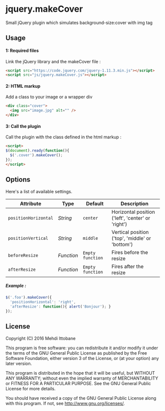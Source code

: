 # jquery.makeCover

Small jQuery plugin which simulates background-size:cover with img tag

## Usage

#### 1: Required files
Link the jQuery library and the makeCover file :
```html
<script src="https://code.jquery.com/jquery-1.11.3.min.js"></script>
<script src="js/jquery.makeCover.js"></script>
```

#### 2: HTML markup
Add a class to your image or a wrapper div
```html
<div class="cover">
  <img src="image.jpg" alt="" />
</div>
```

#### 3: Call the plugin
Call the plugin with the class defined in the html markup :
```html
<script>
$(document).ready(function(){
  $('.cover').makeCover();
});
</script>
```

## Options

Here's a list of available settings.


Attribute			| Type				| Default		| Description
---						| ---					| ---				| ---
`positionHorizontal`	| *String*		| `center`		| Horizontal position ('left', 'center' or 'right')
`positionVertical`	| *String*		| `middle`		| Vertical position ('top', 'middle' or 'bottom')
`beforeResize`	| *Function*		| `Empty function`		| Fires before the resize
`afterResize`	| *Function*		| `Empty function`		| Fires after the resize

##### Example :

```javascript
$('.foo').makeCover({
  'positionHorizontal': 'right',
  'afterResize': function(){ alert('Bonjour'); }
});
```

## License

Copyright (C) 2016  Mehdi Ittobane

This program is free software: you can redistribute it and/or modify
it under the terms of the GNU General Public License as published by
the Free Software Foundation, either version 3 of the License, or
(at your option) any later version.

This program is distributed in the hope that it will be useful,
but WITHOUT ANY WARRANTY; without even the implied warranty of
MERCHANTABILITY or FITNESS FOR A PARTICULAR PURPOSE.  See the
GNU General Public License for more details.

You should have received a copy of the GNU General Public License
along with this program.  If not, see <http://www.gnu.org/licenses/>.
